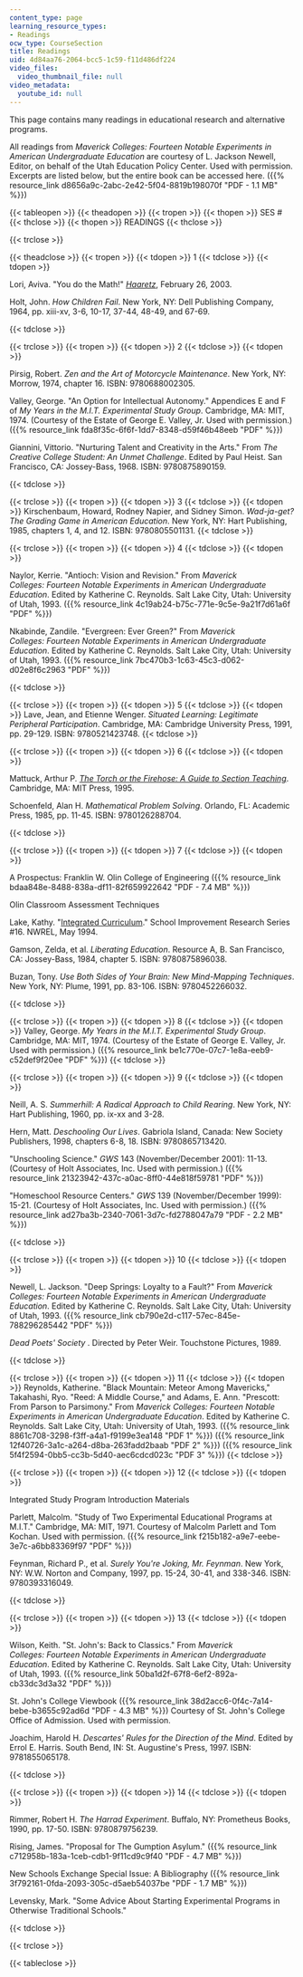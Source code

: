 ```yaml
---
content_type: page
learning_resource_types:
- Readings
ocw_type: CourseSection
title: Readings
uid: 4d84aa76-2064-bcc5-1c59-f11d486df224
video_files:
  video_thumbnail_file: null
video_metadata:
  youtube_id: null
---
```


This page contains many readings in educational research and alternative programs. 

All readings from _Maverick Colleges: Fourteen Notable Experiments in American Undergraduate Education_ are courtesy of L. Jackson Newell, Editor, on behalf of the Utah Education Policy Center. Used with permission. Excerpts are listed below, but the entire book can be accessed here. ({{% resource_link d8656a9c-2abc-2e42-5f04-8819b198070f "PDF - 1.1 MB" %}})

{{< tableopen >}}
{{< theadopen >}}
{{< tropen >}}
{{< thopen >}}
SES #
{{< thclose >}}
{{< thopen >}}
READINGS
{{< thclose >}}

{{< trclose >}}

{{< theadclose >}}
{{< tropen >}}
{{< tdopen >}}
1
{{< tdclose >}}
{{< tdopen >}}


Lori, Aviva. "You do the Math!" [_Haaretz_](http://www.haaretz.com/you-do-the-math-1.17931), February 26, 2003.

Holt, John. _How Children Fail_. New York, NY: Dell Publishing Company, 1964, pp. xiii-xv, 3-6, 10-17, 37-44, 48-49, and 67-69.


{{< tdclose >}}

{{< trclose >}}
{{< tropen >}}
{{< tdopen >}}
2
{{< tdclose >}}
{{< tdopen >}}


Pirsig, Robert. _Zen and the Art of Motorcycle Maintenance_. New York, NY: Morrow, 1974, chapter 16. ISBN: 9780688002305.

Valley, George. "An Option for Intellectual Autonomy." Appendices E and F of _My Years in the M.I.T. Experimental Study Group_. Cambridge, MA: MIT, 1974. (Courtesy of the Estate of George E. Valley, Jr. Used with permission.) ({{% resource_link fda8f35c-6f6f-1dd7-8348-d59f46b48eeb "PDF" %}})

Giannini, Vittorio. "Nurturing Talent and Creativity in the Arts." From _The Creative College Student: An Unmet Challenge_. Edited by Paul Heist. San Francisco, CA: Jossey-Bass, 1968. ISBN: 9780875890159.


{{< tdclose >}}

{{< trclose >}}
{{< tropen >}}
{{< tdopen >}}
3
{{< tdclose >}}
{{< tdopen >}}
Kirschenbaum, Howard, Rodney Napier, and Sidney Simon. _Wad-ja-get? The Grading Game in American Education_. New York, NY: Hart Publishing, 1985, chapters 1, 4, and 12. ISBN: 9780805501131.
{{< tdclose >}}

{{< trclose >}}
{{< tropen >}}
{{< tdopen >}}
4
{{< tdclose >}}
{{< tdopen >}}


Naylor, Kerrie. "Antioch: Vision and Revision." From _Maverick Colleges: Fourteen Notable Experiments in American Undergraduate Education_. Edited by Katherine C. Reynolds. Salt Lake City, Utah: University of Utah, 1993. ({{% resource_link 4c19ab24-b75c-771e-9c5e-9a21f7d61a6f "PDF" %}})

Nkabinde, Zandile. "Evergreen: Ever Green?" From _Maverick Colleges: Fourteen Notable Experiments in American Undergraduate Education_. Edited by Katherine C. Reynolds. Salt Lake City, Utah: University of Utah, 1993. ({{% resource_link 7bc470b3-1c63-45c3-d062-d02e8f6c2963 "PDF" %}})


{{< tdclose >}}

{{< trclose >}}
{{< tropen >}}
{{< tdopen >}}
5
{{< tdclose >}}
{{< tdopen >}}
Lave, Jean, and Etienne Wenger. _Situated Learning: Legitimate Peripheral Participation_. Cambridge, MA: Cambridge University Press, 1991, pp. 29-129. ISBN: 9780521423748.
{{< tdclose >}}

{{< trclose >}}
{{< tropen >}}
{{< tdopen >}}
6
{{< tdclose >}}
{{< tdopen >}}


Mattuck, Arthur P. [_The Torch or the Firehose: A Guide to Section Teaching_](/resources/res-18-004-the-torch-or-the-firehose-a-guide-to-section-teaching-spring-2009/index.htm). Cambridge, MA: MIT Press, 1995.

Schoenfeld, Alan H. _Mathematical Problem Solving_. Orlando, FL: Academic Press, 1985, pp. 11-45. ISBN: 9780126288704.


{{< tdclose >}}

{{< trclose >}}
{{< tropen >}}
{{< tdopen >}}
7
{{< tdclose >}}
{{< tdopen >}}


A Prospectus: Franklin W. Olin College of Engineering ({{% resource_link bdaa848e-8488-838a-df11-82f659922642 "PDF - 7.4 MB" %}})

Olin Classroom Assessment Techniques

Lake, Kathy. "[Integrated Curriculum](http://www.nwrel.org/scpd/sirs/8/c016.html)." School Improvement Research Series #16. NWREL, May 1994.

Gamson, Zelda, et al. _Liberating Education_. Resource A, B. San Francisco, CA: Jossey-Bass, 1984, chapter 5. ISBN: 9780875896038.

Buzan, Tony. _Use Both Sides of Your Brain: New Mind-Mapping Techniques_. New York, NY: Plume, 1991, pp. 83-106. ISBN: 9780452266032.


{{< tdclose >}}

{{< trclose >}}
{{< tropen >}}
{{< tdopen >}}
8
{{< tdclose >}}
{{< tdopen >}}
Valley, George. _My Years in the M.I.T. Experimental Study Group_. Cambridge, MA: MIT, 1974. (Courtesy of the Estate of George E. Valley, Jr. Used with permission.) ({{% resource_link be1c770e-07c7-1e8a-eeb9-c52def9f20ee "PDF" %}})
{{< tdclose >}}

{{< trclose >}}
{{< tropen >}}
{{< tdopen >}}
9
{{< tdclose >}}
{{< tdopen >}}


Neill, A. S. _Summerhill: A Radical Approach to Child Rearing_. New York, NY: Hart Publishing, 1960, pp. ix-xx and 3-28.

Hern, Matt. _Deschooling Our Lives_. Gabriola Island, Canada: New Society Publishers, 1998, chapters 6-8, 18. ISBN: 9780865713420.

"Unschooling Science." _GWS_ 143 (November/December 2001): 11-13. (Courtesy of Holt Associates, Inc. Used with permission.) ({{% resource_link 21323942-437c-a0ac-8ff0-44e818f59781 "PDF" %}})

"Homeschool Resource Centers." _GWS_ 139 (November/December 1999): 15-21. (Courtesy of Holt Associates, Inc. Used with permission.) ({{% resource_link ad27ba3b-2340-7061-3d7c-fd2788047a79 "PDF - 2.2 MB" %}})


{{< tdclose >}}

{{< trclose >}}
{{< tropen >}}
{{< tdopen >}}
10
{{< tdclose >}}
{{< tdopen >}}


Newell, L. Jackson. "Deep Springs: Loyalty to a Fault?" From _Maverick Colleges: Fourteen Notable Experiments in American Undergraduate Education_. Edited by Katherine C. Reynolds. Salt Lake City, Utah: University of Utah, 1993. ({{% resource_link cb790e2d-c117-57ec-845e-788296285442 "PDF" %}})

_Dead Poets' Society_ . Directed by Peter Weir. Touchstone Pictures, 1989.


{{< tdclose >}}

{{< trclose >}}
{{< tropen >}}
{{< tdopen >}}
11
{{< tdclose >}}
{{< tdopen >}}
Reynolds, Katherine. "Black Mountain: Meteor Among Mavericks," Takahashi, Ryo. "Reed: A Middle Course," and Adams, E. Ann. "Prescott: From Parson to Parsimony." From _Maverick Colleges: Fourteen Notable Experiments in American Undergraduate Education_. Edited by Katherine C. Reynolds. Salt Lake City, Utah: University of Utah, 1993. ({{% resource_link 8861c708-3298-f3ff-a4a1-f9199e3ea148 "PDF 1" %}}) ({{% resource_link 12f40726-3a1c-a264-d8ba-263fadd2baab "PDF 2" %}}) ({{% resource_link 5f4f2594-0bb5-cc3b-5d40-aec6cdcd023c "PDF 3" %}})
{{< tdclose >}}

{{< trclose >}}
{{< tropen >}}
{{< tdopen >}}
12
{{< tdclose >}}
{{< tdopen >}}


Integrated Study Program Introduction Materials

Parlett, Malcolm. "Study of Two Experimental Educational Programs at M.I.T." Cambridge, MA: MIT, 1971. Courtesy of Malcolm Parlett and Tom Kochan. Used with permission. ({{% resource_link f215b182-a9e7-eebe-3e7c-a6bb83369f97 "PDF" %}})

Feynman, Richard P., et al. _Surely You're Joking, Mr. Feynman_. New York, NY: W.W. Norton and Company, 1997, pp. 15-24, 30-41, and 338-346. ISBN: 9780393316049.


{{< tdclose >}}

{{< trclose >}}
{{< tropen >}}
{{< tdopen >}}
13
{{< tdclose >}}
{{< tdopen >}}


Wilson, Keith. "St. John's: Back to Classics." From _Maverick Colleges: Fourteen Notable Experiments in American Undergraduate Education_. Edited by Katherine C. Reynolds. Salt Lake City, Utah: University of Utah, 1993. ({{% resource_link 50ba1d2f-67f8-6ef2-892a-cb33dc3d3a32 "PDF" %}})

St. John's College Viewbook ({{% resource_link 38d2acc6-0f4c-7a14-bebe-b3655c92ad6d "PDF - 4.3 MB" %}}) Courtesy of St. John's College Office of Admission. Used with permission.

Joachim, Harold H. _Descartes' Rules for the Direction of the Mind_. Edited by Errol E. Harris. South Bend, IN: St. Augustine's Press, 1997. ISBN: 9781855065178.


{{< tdclose >}}

{{< trclose >}}
{{< tropen >}}
{{< tdopen >}}
14
{{< tdclose >}}
{{< tdopen >}}


Rimmer, Robert H. _The Harrad Experiment_. Buffalo, NY: Prometheus Books, 1990, pp. 17-50. ISBN: 9780879756239.

Rising, James. "Proposal for The Gumption Asylum." ({{% resource_link c712958b-183a-1ceb-cdb1-9f11cd9c9f40 "PDF - 4.7 MB" %}})

New Schools Exchange Special Issue: A Bibliography ({{% resource_link 3f792161-0fda-2093-305c-d5aeb54037be "PDF - 1.7 MB" %}})

Levensky, Mark. "Some Advice About Starting Experimental Programs in Otherwise Traditional Schools."


{{< tdclose >}}

{{< trclose >}}

{{< tableclose >}}